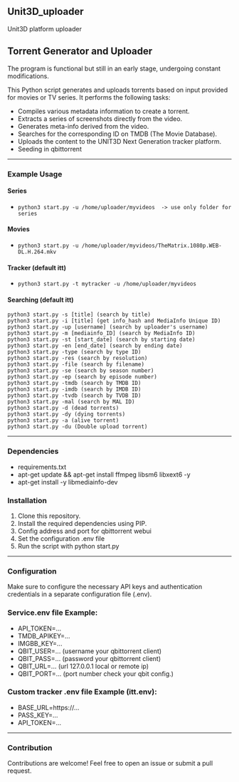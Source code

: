 ## Unit3D_uploader
Unit3D platform uploader

## Torrent Generator and Uploader

The program is functional but still in an early stage, undergoing constant modifications.

This Python script generates and uploads torrents based on input provided for movies or TV series. It performs the following tasks:

- Compiles various metadata information to create a torrent.
- Extracts a series of screenshots directly from the video.
- Generates meta-info derived from the video.
- Searches for the corresponding ID on TMDB (The Movie Database).
- Uploads the content to the UNIT3D Next Generation tracker platform.
- Seeding in qbittorrent

___
### Example Usage

#### Series 
- `python3 start.py -u /home/uploader/myvideos  -> use only folder for series`

#### Movies
- `python3 start.py -u /home/uploader/myvideos/TheMatrix.1080p.WEB-DL.H.264.mkv`

#### Tracker (default itt)
- `python3 start.py -t mytracker -u /home/uploader/myvideos`

#### Searching (default itt)

    python3 start.py -s [title] (search by title)
    python3 start.py -i [title] (get info_hash and MediaInfo Unique ID)
    python3 start.py -up [username] (search by uploader's username)
    python3 start.py -m [mediainfo_ID] (search by MediaInfo ID)
    python3 start.py -st [start_date] (search by starting date)
    python3 start.py -en [end_date] (search by ending date)
    python3 start.py -type (search by type ID)
    python3 start.py -res (search by resolution)
    python3 start.py -file (search by filename)
    python3 start.py -se (search by season number)
    python3 start.py -ep (search by episode number)
    python3 start.py -tmdb (search by TMDB ID)
    python3 start.py -imdb (search by IMDB ID)
    python3 start.py -tvdb (search by TVDB ID)
    python3 start.py -mal (search by MAL ID)
    python3 start.py -d (dead torrents)
    python3 start.py -dy (dying torrents)
    python3 start.py -a (alive torrent)
    python3 start.py -du (Double upload torrent)
___
### Dependencies
- requirements.txt
- apt-get update && apt-get install ffmpeg libsm6 libxext6  -y
- apt-get install -y libmediainfo-dev

### Installation

1. Clone this repository.
2. Install the required dependencies using PIP.
3. Config address and port for qbittorrent webui
4. Set the configuration .env file
5. Run the script with python start.py

___
### Configuration

Make sure to configure the necessary API keys and authentication credentials in a separate configuration file (.env).

### Service.env file Example:

- API_TOKEN=...
- TMDB_APIKEY=...
- IMGBB_KEY=...
- QBIT_USER=... (username your qbittorrent client)
- QBIT_PASS=... (password your qbittorrent client)
- QBIT_URL=...  (url 127.0.0.1 local or remote ip)
- QBIT_PORT=... (port number check your qbit config.)

### Custom tracker .env file Example (itt.env):
- BASE_URL=https://...
- PASS_KEY=...
- API_TOKEN=...

___
### Contribution

Contributions are welcome! Feel free to open an issue or submit a pull request.
